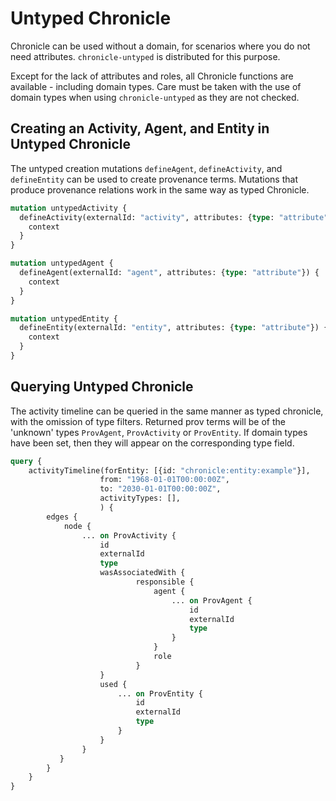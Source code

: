 # Untyped Chronicle

Chronicle can be used without a domain, for scenarios where you do not need
attributes. `chronicle-untyped` is distributed for this purpose.

Except for the lack of attributes and roles, all Chronicle functions are
available - including domain types. Care must be taken with the use of domain
types when using `chronicle-untyped` as they are not checked.

## Creating an Activity, Agent, and Entity in Untyped Chronicle

The untyped creation mutations `defineAgent`, `defineActivity`, and `defineEntity`
can be used to create provenance terms. Mutations that produce provenance
relations work in the same way as typed Chronicle.

```graphql
mutation untypedActivity {
  defineActivity(externalId: "activity", attributes: {type: "attribute"}) {
    context
  }
}

mutation untypedAgent {
  defineAgent(externalId: "agent", attributes: {type: "attribute"}) {
    context
  }
}

mutation untypedEntity {
  defineEntity(externalId: "entity", attributes: {type: "attribute"}) {
    context
  }
}
```

## Querying Untyped Chronicle

The activity timeline can be queried in the same manner as typed chronicle, with
the omission of type filters. Returned prov terms will be of the 'unknown' types
`ProvAgent`, `ProvActivity` or `ProvEntity`. If domain types have been set, then
they will appear on the corresponding type field.

```graphql
query {
    activityTimeline(forEntity: [{id: "chronicle:entity:example"}],
                    from: "1968-01-01T00:00:00Z",
                    to: "2030-01-01T00:00:00Z",
                    activityTypes: [],
                    ) {
        edges {
            node {
                ... on ProvActivity {
                    id
                    externalId
                    type
                    wasAssociatedWith {
                            responsible {
                                agent {
                                    ... on ProvAgent {
                                        id
                                        externalId
                                        type
                                    }
                                }
                                role
                            }
                    }
                    used {
                        ... on ProvEntity {
                            id
                            externalId
                            type
                        }
                    }
                }
           }
        }
    }
}
```
